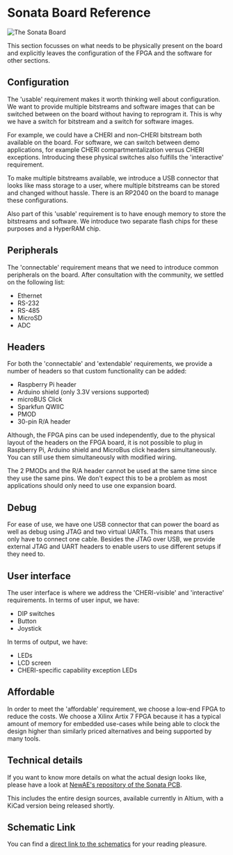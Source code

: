 # Sonata Board Reference

![The Sonata Board](img/board-sonata.png)

This section focusses on what needs to be physically present on the board and explicitly leaves the configuration of the FPGA and the software for other sections.

## Configuration

The 'usable' requirement makes it worth thinking well about configuration.
We want to provide multiple bitstreams and software images that can be switched between on the board without having to reprogram it.
This is why we have a switch for bitstream and a switch for software images.

For example, we could have a CHERI and non-CHERI bitstream both available on the board.
For software, we can switch between demo applications, for example CHERI compartmentalization versus CHERI exceptions.
Introducing these physical switches also fulfills the 'interactive' requirement.

To make multiple bitstreams available, we introduce a USB connector that looks like mass storage to a user, where multiple bitstreams can be stored and changed without hassle.
There is an RP2040 on the board to manage these configurations.

Also part of this 'usable' requirement is to have enough memory to store the bitstreams and software.
We introduce two separate flash chips for these purposes and a HyperRAM chip.

## Peripherals

The 'connectable' requirement means that we need to introduce common peripherals on the board.
After consultation with the community, we settled on the following list:
- Ethernet
- RS-232
- RS-485
- MicroSD
- ADC

## Headers

For both the 'connectable' and 'extendable' requirements, we provide a number of headers so that custom functionality can be added:
- Raspberry Pi header
- Arduino shield (only 3.3V versions supported)
- microBUS Click
- Sparkfun QWIIC
- PMOD
- 30-pin R/A header

Although, the FPGA pins can be used independently, due to the physical layout of the headers on the FPGA board, it is not possible to plug in Raspberry Pi, Arduino shield and MicroBus click headers simultaneously.
You can still use them simultaneously with modified wiring.

The 2 PMODs and the R/A header cannot be used at the same time since they use the same pins.
We don't expect this to be a problem as most applications should only need to use one expansion board.

## Debug

For ease of use, we have one USB connector that can power the board as well as debug using JTAG and two virtual UARTs.
This means that users only have to connect one cable.
Besides the JTAG over USB, we provide external JTAG and UART headers to enable users to use different setups if they need to.

## User interface

The user interface is where we address the 'CHERI-visible' and 'interactive' requirements.
In terms of user input, we have:
- DIP switches
- Button
- Joystick

In terms of output, we have:
- LEDs
- LCD screen
- CHERI-specific capability exception LEDs

## Affordable

In order to meet the 'affordable' requirement, we choose a low-end FPGA to reduce the costs.
We choose a Xilinx Artix 7 FPGA because it has a typical amount of memory for embedded use-cases while being able to clock the design higher than similarly priced alternatives and being supported by many tools.

## Technical details

If you want to know more details on what the actual design looks like, please have a look at [NewAE's repository of the Sonata PCB](https://github.com/newaetech/sonata-pcb).

This includes the entire design sources, available currently in Altium, with a KiCad version being released shortly.

## Schematic Link

You can find a [direct link to the schematics](https://github.com/newaetech/sonata-pcb/blob/main/sonata-schematics-r08.pdf) for your reading pleasure.